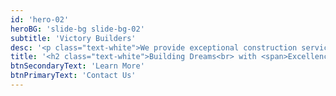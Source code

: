 ```yaml
---
id: 'hero-02'
heroBG: 'slide-bg slide-bg-02'
subtitle: 'Victory Builders'
desc: '<p class="text-white">We provide exceptional construction services with a commitment to client satisfaction and innovative solutions. Specializing in residential construction, we deliver high-quality results that consistently exceed expectations.</p>'
title: '<h2 class="text-white">Building Dreams<br> with <span>Excellence</span></h2>'
btnSecondaryText: 'Learn More'
btnPrimaryText: 'Contact Us'
---
```

